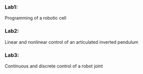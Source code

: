 ### Lab1: 
Programming of a robotic cell

### Lab2: 
Linear and nonlinear control of an articulated inverted pendulum

### Lab3: 
Continuous and discrete control of a robot joint

